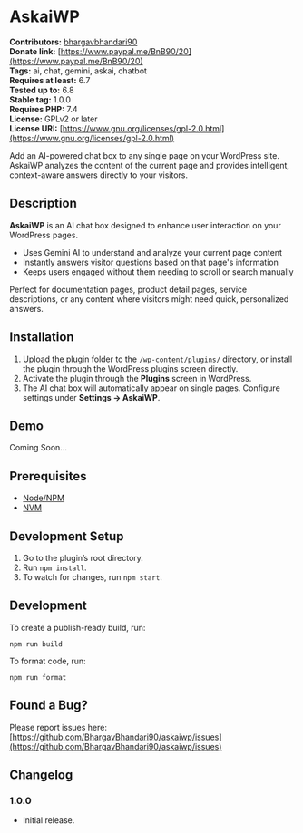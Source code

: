 # AskaiWP

**Contributors:** [bhargavbhandari90](https://profiles.wordpress.org/bhargavbhandari90/)  
**Donate link:** [https://www.paypal.me/BnB90/20](https://www.paypal.me/BnB90/20)  
**Tags:** ai, chat, gemini, askai, chatbot  
**Requires at least:** 6.7  
**Tested up to:** 6.8  
**Stable tag:** 1.0.0  
**Requires PHP:** 7.4  
**License:** GPLv2 or later  
**License URI:** [https://www.gnu.org/licenses/gpl-2.0.html](https://www.gnu.org/licenses/gpl-2.0.html)

Add an AI-powered chat box to any single page on your WordPress site. AskaiWP analyzes the content of the current page and provides intelligent, context-aware answers directly to your visitors.

## Description

**AskaiWP** is an AI chat box designed to enhance user interaction on your WordPress pages.

* Uses Gemini AI to understand and analyze your current page content
* Instantly answers visitor questions based on that page's information
* Keeps users engaged without them needing to scroll or search manually

Perfect for documentation pages, product detail pages, service descriptions, or any content where visitors might need quick, personalized answers.

## Installation

1. Upload the plugin folder to the `/wp-content/plugins/` directory, or install the plugin through the WordPress plugins screen directly.
2. Activate the plugin through the **Plugins** screen in WordPress.
3. The AI chat box will automatically appear on single pages. Configure settings under **Settings → AskaiWP**.

## Demo
Coming Soon...

## Prerequisites

* [Node/NPM](https://nodejs.org/en/download/)
* [NVM](https://github.com/nvm-sh/nvm)

## Development Setup

1. Go to the plugin’s root directory.
2. Run `npm install`.
3. To watch for changes, run `npm start`.

## Development

To create a publish-ready build, run:

```
npm run build
```

To format code, run:

```
npm run format
```

## Found a Bug?

Please report issues here:
[https://github.com/BhargavBhandari90/askaiwp/issues](https://github.com/BhargavBhandari90/askaiwp/issues)


## Changelog

### 1.0.0

* Initial release.
